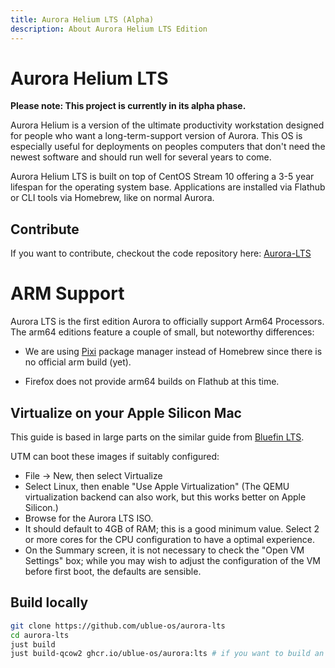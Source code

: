 ```yaml
---
title: Aurora Helium LTS (Alpha)
description: About Aurora Helium LTS Edition
---
```


# Aurora Helium LTS

**Please note: This project is currently in its alpha phase.**

Aurora Helium is a version of the ultimate productivity workstation designed for people who want a long-term-support version of Aurora. This OS is especially useful for deployments on peoples computers that don't need the newest software and should run well for several years to come.

Aurora Helium LTS is built on top of CentOS Stream 10 offering a 3-5 year lifespan for the operating system base. Applications are installed via Flathub or CLI tools via Homebrew, like on normal Aurora.


## Contribute

If you want to contribute, checkout the code repository here: [Aurora-LTS](https://github.com/ublue-os/aurora-lts)



# ARM Support

Aurora LTS is the first edition Aurora to officially support Arm64 Processors. The arm64 editions feature a couple of small, but noteworthy differences: 


- We are using [Pixi](https://github.com/prefix-dev/pixi) package manager instead of Homebrew since there is no official arm build (yet).

- Firefox does not provide arm64 builds on Flathub at this time.


## Virtualize on your Apple Silicon Mac

This guide is based in large parts on the similar guide from [Bluefin LTS](https://docs.projectbluefin.io/lts).

UTM can boot these images if suitably configured:

- File → New, then select Virtualize
- Select Linux, then enable "Use Apple Virtualization" (The QEMU virtualization backend can also work, but this works better on Apple Silicon.)
- Browse for the Aurora LTS ISO.
- It should default to 4GB of RAM; this is a good minimum value. Select 2 or more cores for the CPU configuration to have a optimal experience.
- On the Summary screen, it is not necessary to check the "Open VM Settings" box; while you may wish to adjust the configuration of the VM before first boot, the defaults are sensible.


## Build locally


```bash
git clone https://github.com/ublue-os/aurora-lts
cd aurora-lts
just build
just build-qcow2 ghcr.io/ublue-os/aurora:lts # if you want to build an ISO just change qcow2 to iso instead
```